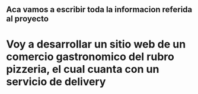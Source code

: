 ## Aca vamos a escribir toda la informacion referida al proyecto
# Voy  a desarrollar un sitio web de un comercio gastronomico del rubro pizzeria, el cual cuanta con un servicio de delivery
#